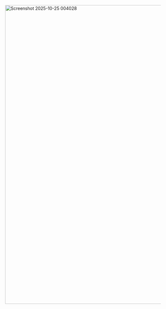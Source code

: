 <img width="1919" height="967" alt="Screenshot 2025-10-25 004028" src="https://github.com/user-attachments/assets/f86b05d6-cef0-488b-b097-23ca9b251498" />
